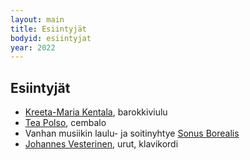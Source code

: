 ```yaml
---
layout: main
title: Esiintyjät
bodyid: esiintyjat
year: 2022
---
```

## Esiintyjät

- [Kreeta-Maria Kentala](polso-kentala/), barokkiviulu
- [Tea Polso](polso-kentala/), cembalo
- Vanhan musiikin laulu- ja soitinyhtye [Sonus Borealis](sonus-borealis/)
- [Johannes Vesterinen](vesteriset/), urut, klavikordi
